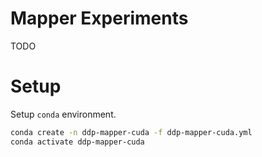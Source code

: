 # Mapper Experiments
TODO

# Setup
Setup `conda` environment.
```bash
conda create -n ddp-mapper-cuda -f ddp-mapper-cuda.yml
conda activate ddp-mapper-cuda
```